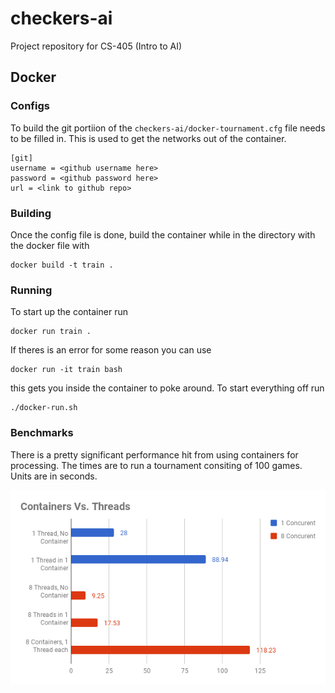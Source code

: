 # checkers-ai
Project repository for CS-405 (Intro to AI)

## Docker

### Configs
To build the git portiion of the `checkers-ai/docker-tournament.cfg` file needs to be filled in.
This is used to get the networks out of the container.

    [git]
    username = <github username here>
    password = <github password here>
    url = <link to github repo>

### Building

Once the config file is done, build the container while in the
directory with the docker file with

    docker build -t train .

### Running

To start up the container run

    docker run train .

If theres is an error for some reason you can use

    docker run -it train bash

this gets you inside the container to poke around. To start everything off run

    ./docker-run.sh

### Benchmarks

There is a pretty significant performance hit from using containers for processing.
The times are to run a tournament consiting of 100 games. Units are in seconds.

![Benchmarks](bench.png)
